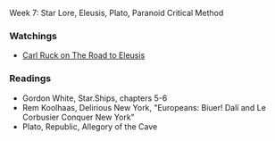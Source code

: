 Week 7: Star Lore, Eleusis, Plato, Paranoid Critical Method


### Watchings
* [Carl Ruck on The Road to Eleusis](https://www.youtube.com/watch?v=ktUoKrpaVHo)

### Readings
* Gordon White, Star.Ships, chapters 5-6
* Rem Koolhaas, Delirious New York, "Europeans: Biuer! Dalí and Le Corbusier Conquer New York"
* Plato, Republic, Allegory of the Cave


